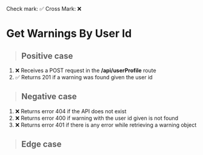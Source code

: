 Check mark: ✅
Cross Mark: ❌

# Get Warnings By User Id

> ## Positive case

1. ❌ Receives a POST request in the **/api/userProfile** route
2. ✅ Returns 201 if a warning was found given the user id

> ## Negative case

1. ❌ Returns error 404 if the API does not exist
2. ❌ Returns error 400 if warning with the user id given is not found
3. ❌ Returns error 401 if there is any error while retrieving a warning object

> ## Edge case

